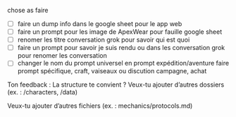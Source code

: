 chose as faire

- [ ] faire un dump info dans le google sheet pour le app web
- [ ] faire un prompt pour les image de ApexWear pour fauille google sheet
- [ ] renomer les titre conversation grok pour savoir qui est quoi
- [ ] faire un prompt pour savoir je suis rendu ou dans les conversation grok pour renomer les conversation
- [ ] changer le nom du prompt universel en prompt expédition/aventure
  faire prompt spécifique, craft, vaiseaux ou discution campagne, achat

Ton feedback : La structure te convient ? Veux-tu ajouter d’autres dossiers (ex. : /characters, /data)

Veux-tu ajouter d’autres fichiers (ex. : mechanics/protocols.md) 
